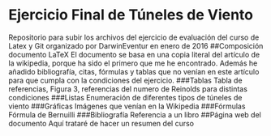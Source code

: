 ﻿# Ejercicio Final de Túneles de Viento
Repositorio para subir los archivos del ejercicio de evaluación del curso de Latex y Git  organizado por DarwinEventur en enero de 2016
##Composición documento LaTeX
El documento se basa en una copia literal del artículo de la wikipedia, porque ha sido el primero que me he encontrado. Además he añadido bibliografía, citas, fórmulas y tablas que no venían en este artículo para que cumpla con la condiciones del ejercicio.
###Tablas
Tabla de referencias, Figura 3, referencias del numero de Reinolds para distintas condiciones
###Listas
Enumeración de diferentes tipos de túneles de viento
###Gráficas
Imágenes que venían en la Wikipedia
###Fórmulas
Fórmula de Bernuilli
###Bibliografía
Referencia a un libro 
##Página web del documento
Aquí trataré de hacer un resumen del curso
